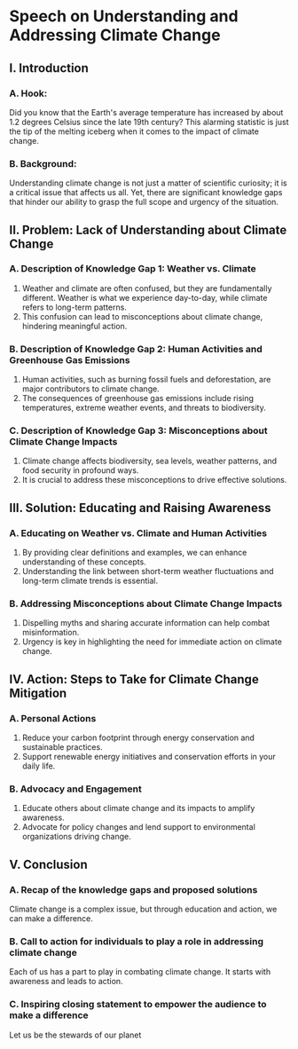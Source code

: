 # Speech on Understanding and Addressing Climate Change

## I. Introduction

### A. Hook:
Did you know that the Earth's average temperature has increased by about 1.2 degrees Celsius since the late 19th century? This alarming statistic is just the tip of the melting iceberg when it comes to the impact of climate change.

### B. Background:
Understanding climate change is not just a matter of scientific curiosity; it is a critical issue that affects us all. Yet, there are significant knowledge gaps that hinder our ability to grasp the full scope and urgency of the situation.

## II. Problem: Lack of Understanding about Climate Change

### A. Description of Knowledge Gap 1: Weather vs. Climate
1. Weather and climate are often confused, but they are fundamentally different. Weather is what we experience day-to-day, while climate refers to long-term patterns.
2. This confusion can lead to misconceptions about climate change, hindering meaningful action.

### B. Description of Knowledge Gap 2: Human Activities and Greenhouse Gas Emissions
1. Human activities, such as burning fossil fuels and deforestation, are major contributors to climate change.
2. The consequences of greenhouse gas emissions include rising temperatures, extreme weather events, and threats to biodiversity.

### C. Description of Knowledge Gap 3: Misconceptions about Climate Change Impacts
1. Climate change affects biodiversity, sea levels, weather patterns, and food security in profound ways.
2. It is crucial to address these misconceptions to drive effective solutions.

## III. Solution: Educating and Raising Awareness

### A. Educating on Weather vs. Climate and Human Activities
1. By providing clear definitions and examples, we can enhance understanding of these concepts.
2. Understanding the link between short-term weather fluctuations and long-term climate trends is essential.

### B. Addressing Misconceptions about Climate Change Impacts
1. Dispelling myths and sharing accurate information can help combat misinformation.
2. Urgency is key in highlighting the need for immediate action on climate change.

## IV. Action: Steps to Take for Climate Change Mitigation

### A. Personal Actions
1. Reduce your carbon footprint through energy conservation and sustainable practices.
2. Support renewable energy initiatives and conservation efforts in your daily life.

### B. Advocacy and Engagement
1. Educate others about climate change and its impacts to amplify awareness.
2. Advocate for policy changes and lend support to environmental organizations driving change.

## V. Conclusion

### A. Recap of the knowledge gaps and proposed solutions
Climate change is a complex issue, but through education and action, we can make a difference.

### B. Call to action for individuals to play a role in addressing climate change
Each of us has a part to play in combating climate change. It starts with awareness and leads to action.

### C. Inspiring closing statement to empower the audience to make a difference
Let us be the stewards of our planet